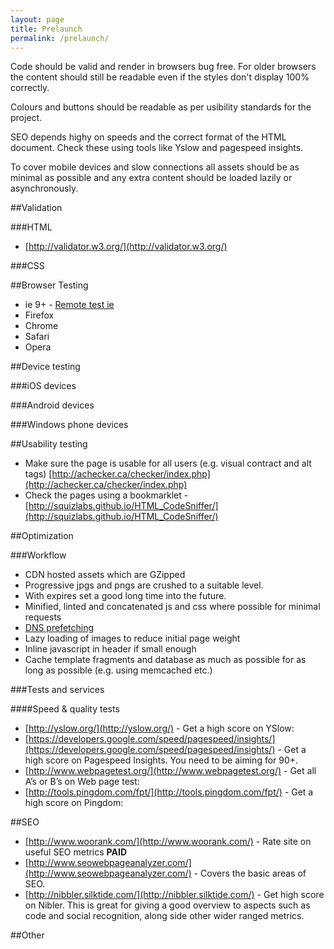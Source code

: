 ```yaml
---
layout: page
title: Prelaunch
permalink: /prelaunch/
---
```



Code should be valid and render in browsers bug free. For older browsers the content should still be readable even if the styles don't display 100% correctly. 

Colours and buttons should be readable as per usibility standards for the project.

SEO depends highy on speeds and the correct format of the HTML document. Check these using tools like Yslow and pagespeed insights.

To cover mobile devices and slow connections all assets should be as minimal as possible and any extra content should be loaded lazily or asynchronously. 


##Validation

###HTML

- [http://validator.w3.org/](http://validator.w3.org/)

###CSS


##Browser Testing

- ie 9+ - [Remote test ie](http://blogs.msdn.com/b/ie/archive/2014/11/02/announcing-remoteie-test-the-latest-ie-on-windows-mac-os-x-ios-and-android.aspx)
- Firefox
- Chrome
- Safari
- Opera

##Device testing

###iOS devices

###Android devices

###Windows phone devices


##Usability testing

- Make sure the page is usable for all users (e.g. visual contract and alt tags) [http://achecker.ca/checker/index.php](http://achecker.ca/checker/index.php)
- Check the pages using a bookmarklet - [http://squizlabs.github.io/HTML_CodeSniffer/](http://squizlabs.github.io/HTML_CodeSniffer/)

##Optimization

###Workflow

- CDN hosted assets which are GZipped
- Progressive jpgs and pngs are crushed to a suitable level.
- With expires set a good long time into the future.
- Minified, linted and concatenated js and css where possible for minimal requests
- [DNS prefetching](http://www.htmlgoodies.com/beyond/webmaster/how-your-browser-speeds-up-cross-domain-loading-using-dns-prefetching.html)
- Lazy loading of images to reduce initial page weight
- Inline javascript in header if small enough
- Cache template fragments and database as much as possible for as long as possible (e.g. using memcached etc.)


###Tests and services

####Speed & quality tests

- [http://yslow.org/](http://yslow.org/) - Get a high score on YSlow: 
- [https://developers.google.com/speed/pagespeed/insights/](https://developers.google.com/speed/pagespeed/insights/) - Get a high score on Pagespeed Insights. You need to be aiming for 90+.
- [http://www.webpagetest.org/](http://www.webpagetest.org/) - Get all A’s or B’s on Web page test:
- [http://tools.pingdom.com/fpt/](http://tools.pingdom.com/fpt/) - Get a high score on Pingdom:

##SEO

- [http://www.woorank.com/](http://www.woorank.com/) - Rate site on useful SEO metrics **PAID**
- [http://www.seowebpageanalyzer.com/](http://www.seowebpageanalyzer.com/) - Covers the basic areas of SEO.
- [http://nibbler.silktide.com/](http://nibbler.silktide.com/) - Get high score on Nibler. This is great for giving a good overview to aspects such as code and social recognition, along side other wider ranged metrics.

##Other
